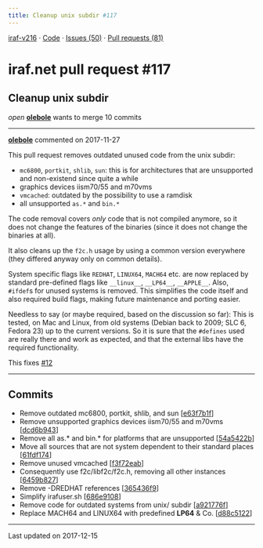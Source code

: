 ```yaml
---
title: Cleanup unix subdir #117
---
```


[iraf-v216](/iraf-v216) · [Code](https://github.com/iraf-community/iraf/tree/iraf-v216) · [Issues (50)](/iraf-v216/issues) · [Pull requests (81)](/iraf-v216/issues/pulls)

# iraf.net pull request #117
## Cleanup unix subdir
*open* **[olebole](https://github.com/olebole)** wants to merge 10 commits

- - - -

**[olebole](https://github.com/olebole)** commented on 2017-11-27

This pull request removes outdated unused code from the unix subdir:  
  
* `mc6800`, `portkit`, `shlib`, `sun`: this is for architectures that are unsupported and non-existend since quite a while  
* graphics devices iism70/55 and m70vms  
* `vmcached`: outdated by the possibility to use a ramdisk  
* all unsupported `as.*` and `bin.*`  
  
The code removal covers _only_ code that is not compiled anymore, so it does not change the features of the binaries (since it does not change the binaries at all).  
  
It also cleans up the `f2c.h` usage by using a common version everywhere (they differed anyway only on common details).  
  
System specific flags like `REDHAT`, `LINUX64`, `MACH64` etc. are now replaced by standard pre-defined flags like `__linux__`, `__LP64__`, `__APPLE__`. Also, `#ifdef`s for unused systems is removed. This simplifies the code itself and also required build flags, making future maintenance and porting easier.  
  
Needless to say (or maybe required, based on the discussion so far): This is tested, on Mac and Linux, from old systems (Debian back to 2009; SLC 6, Fedora 23) up to the current versions. So it is sure that the `#defines` used are really there and work as expected, and that the external libs have the required functionality.  
  
This fixes [#12](https://iraf-community.github.io/iraf-v216/issues/12) 
- - - -

## Commits

* Remove outdated mc6800, portkit, shlib, and sun [[e63f7b1f](https://github.com/iraf-community/iraf/commit/e63f7b1fed1934336829d51458e90ba563520c57)]
* Remove unsupported graphics devices iism70/55 and m70vms [[dcd6b943](https://github.com/iraf-community/iraf/commit/dcd6b943f645ab461a2cfac7deebc82d0c8dcf03)]
* Remove all as.* and bin.* for platforms that are unsupported [[54a5422b](https://github.com/iraf-community/iraf/commit/54a5422bb6016de1ff2c193b451dbb1c4ddfc28c)]
* Move all sources that are not system dependent to their standard places [[61fdf174](https://github.com/iraf-community/iraf/commit/61fdf174aed2e800a9a90c68861776399df3f907)]
* Remove unused vmcached [[f3f72eab](https://github.com/iraf-community/iraf/commit/f3f72eab7f5f6427f91c579fc76f6f8d7576edf0)]
* Consequently use f2c/libf2c/f2c.h, removing all other instances [[6459b827](https://github.com/iraf-community/iraf/commit/6459b8277dea3bbb63ce732dc12ac4e5b12adde7)]
* Remove -DREDHAT references [[365436f9](https://github.com/iraf-community/iraf/commit/365436f94d2f2a8b209df3897911cbc778b1dbd3)]
* Simplify irafuser.sh [[686e9108](https://github.com/iraf-community/iraf/commit/686e910888d25b390a9a4ce1283dd364d8bc2eac)]
* Remove code for outdated systems from unix/ subdir [[a921776f](https://github.com/iraf-community/iraf/commit/a921776f032ed713bcf134df17ec14aa8d3cae8b)]
* Replace MACH64 and LINUX64 with predefined __LP64__ & Co. [[d88c5122](https://github.com/iraf-community/iraf/commit/d88c5122b666f29cc20c83334b583ed73ad98df5)]

- - - -

Last updated on 2017-12-15
